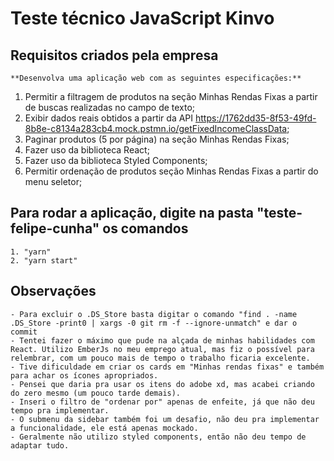 # Teste técnico JavaScript Kinvo
## Requisitos criados pela empresa
    **Desenvolva uma aplicação web com as seguintes especificações:**

1. Permitir a filtragem de produtos na seção Minhas Rendas Fixas a partir de buscas realizadas no campo de texto;
2. Exibir dados reais obtidos a partir da API https://1762dd35-8f53-49fd-8b8e-c8134a283cb4.mock.pstmn.io/getFixedIncomeClassData;
3. Paginar produtos (5 por página) na seção Minhas Rendas Fixas;
4. Fazer uso da biblioteca React;
5. Fazer uso da biblioteca Styled Components;
6. Permitir ordenação de produtos seção Minhas Rendas Fixas a partir do menu seletor;

## Para rodar a aplicação, digite na pasta "teste-felipe-cunha" os comandos
    1. "yarn"
    2. "yarn start"

## Observações
    - Para excluir o .DS_Store basta digitar o comando "find . -name .DS_Store -print0 | xargs -0 git rm -f --ignore-unmatch" e dar o commit
    - Tentei fazer o máximo que pude na alçada de minhas habilidades com React. Utilizo EmberJs no meu emprego atual, mas fiz o possível para relembrar, com um pouco mais de tempo o trabalho ficaria excelente.
    - Tive dificuldade em criar os cards em "Minhas rendas fixas" e também para achar os ícones apropriados.
    - Pensei que daria pra usar os itens do adobe xd, mas acabei criando do zero mesmo (um pouco tarde demais).
    - Inseri o filtro de "ordenar por" apenas de enfeite, já que não deu tempo pra implementar.
    - O submenu da sidebar também foi um desafio, não deu pra implementar a funcionalidade, ele está apenas mockado.
    - Geralmente não utilizo styled components, então não deu tempo de adaptar tudo.